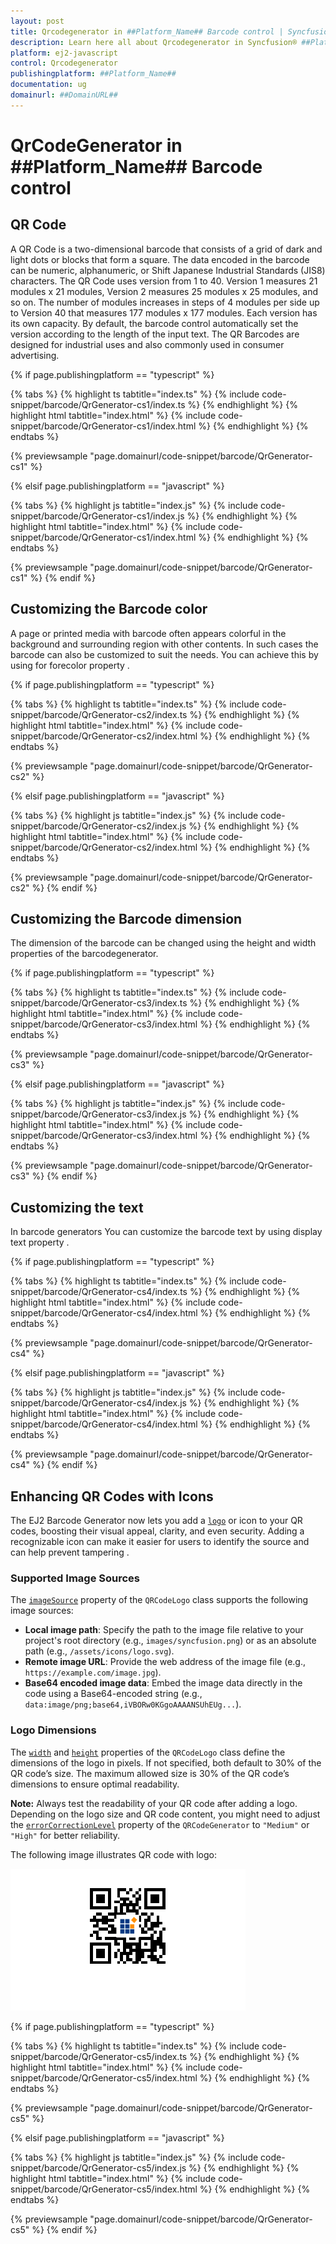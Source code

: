```yaml
---
layout: post
title: Qrcodegenerator in ##Platform_Name## Barcode control | Syncfusion®
description: Learn here all about Qrcodegenerator in Syncfusion® ##Platform_Name## Barcode control of Syncfusion Essential® JS 2 and more.
platform: ej2-javascript
control: Qrcodegenerator 
publishingplatform: ##Platform_Name##
documentation: ug
domainurl: ##DomainURL##
---
```


# QrCodeGenerator in ##Platform_Name## Barcode control

## QR Code

A QR Code is a two-dimensional barcode that consists of a grid of dark and light dots or blocks that form a square. The data encoded in the barcode can be numeric, alphanumeric, or Shift Japanese Industrial Standards (JIS8) characters. The QR Code uses version from 1 to 40. Version 1 measures 21 modules x 21 modules, Version 2 measures 25 modules x 25 modules, and so on. The number of modules increases in steps of 4 modules per side up to Version 40 that measures 177 modules x 177 modules. Each version has its own capacity. By default, the barcode control automatically set the version according to the length of the input text. The QR Barcodes are designed for industrial uses and also commonly used in consumer advertising.

{% if page.publishingplatform == "typescript" %}

 {% tabs %}
{% highlight ts tabtitle="index.ts" %}
{% include code-snippet/barcode/QrGenerator-cs1/index.ts %}
{% endhighlight %}
{% highlight html tabtitle="index.html" %}
{% include code-snippet/barcode/QrGenerator-cs1/index.html %}
{% endhighlight %}
{% endtabs %}
        
{% previewsample "page.domainurl/code-snippet/barcode/QrGenerator-cs1" %}

{% elsif page.publishingplatform == "javascript" %}

{% tabs %}
{% highlight js tabtitle="index.js" %}
{% include code-snippet/barcode/QrGenerator-cs1/index.js %}
{% endhighlight %}
{% highlight html tabtitle="index.html" %}
{% include code-snippet/barcode/QrGenerator-cs1/index.html %}
{% endhighlight %}
{% endtabs %}

{% previewsample "page.domainurl/code-snippet/barcode/QrGenerator-cs1" %}
{% endif %}

## Customizing the Barcode color

A page or printed media with barcode often appears colorful in the background and surrounding region with other contents. In such cases the barcode can also be customized to suit the needs. You can achieve this by using for forecolor property .

{% if page.publishingplatform == "typescript" %}

 {% tabs %}
{% highlight ts tabtitle="index.ts" %}
{% include code-snippet/barcode/QrGenerator-cs2/index.ts %}
{% endhighlight %}
{% highlight html tabtitle="index.html" %}
{% include code-snippet/barcode/QrGenerator-cs2/index.html %}
{% endhighlight %}
{% endtabs %}
        
{% previewsample "page.domainurl/code-snippet/barcode/QrGenerator-cs2" %}

{% elsif page.publishingplatform == "javascript" %}

{% tabs %}
{% highlight js tabtitle="index.js" %}
{% include code-snippet/barcode/QrGenerator-cs2/index.js %}
{% endhighlight %}
{% highlight html tabtitle="index.html" %}
{% include code-snippet/barcode/QrGenerator-cs2/index.html %}
{% endhighlight %}
{% endtabs %}

{% previewsample "page.domainurl/code-snippet/barcode/QrGenerator-cs2" %}
{% endif %}

## Customizing the Barcode dimension

The dimension of the barcode can be changed using the height and width properties of the barcodegenerator.

{% if page.publishingplatform == "typescript" %}

 {% tabs %}
{% highlight ts tabtitle="index.ts" %}
{% include code-snippet/barcode/QrGenerator-cs3/index.ts %}
{% endhighlight %}
{% highlight html tabtitle="index.html" %}
{% include code-snippet/barcode/QrGenerator-cs3/index.html %}
{% endhighlight %}
{% endtabs %}
        
{% previewsample "page.domainurl/code-snippet/barcode/QrGenerator-cs3" %}

{% elsif page.publishingplatform == "javascript" %}

{% tabs %}
{% highlight js tabtitle="index.js" %}
{% include code-snippet/barcode/QrGenerator-cs3/index.js %}
{% endhighlight %}
{% highlight html tabtitle="index.html" %}
{% include code-snippet/barcode/QrGenerator-cs3/index.html %}
{% endhighlight %}
{% endtabs %}

{% previewsample "page.domainurl/code-snippet/barcode/QrGenerator-cs3" %}
{% endif %}

## Customizing the text

In barcode generators You can customize the barcode text by using display text property .

{% if page.publishingplatform == "typescript" %}

 {% tabs %}
{% highlight ts tabtitle="index.ts" %}
{% include code-snippet/barcode/QrGenerator-cs4/index.ts %}
{% endhighlight %}
{% highlight html tabtitle="index.html" %}
{% include code-snippet/barcode/QrGenerator-cs4/index.html %}
{% endhighlight %}
{% endtabs %}
        
{% previewsample "page.domainurl/code-snippet/barcode/QrGenerator-cs4" %}

{% elsif page.publishingplatform == "javascript" %}

{% tabs %}
{% highlight js tabtitle="index.js" %}
{% include code-snippet/barcode/QrGenerator-cs4/index.js %}
{% endhighlight %}
{% highlight html tabtitle="index.html" %}
{% include code-snippet/barcode/QrGenerator-cs4/index.html %}
{% endhighlight %}
{% endtabs %}

{% previewsample "page.domainurl/code-snippet/barcode/QrGenerator-cs4" %}
{% endif %}

## Enhancing QR Codes with Icons


The EJ2 Barcode Generator now lets you add a [`logo`](https://ej2.syncfusion.com/javascript/documentation/api/barcode/qRCodeLogo/) or icon to your QR codes, boosting their visual appeal, clarity, and even security. Adding a recognizable icon can make it easier for users to identify the source and can help prevent tampering .

### Supported Image Sources
 
The [`imageSource`](https://ej2.syncfusion.com/javascript/documentation/api/barcode/qRCodeLogo/#imagesource) property of the `QRCodeLogo` class supports the following image sources:
 
- **Local image path**: Specify the path to the image file relative to your project's root directory (e.g., `images/syncfusion.png`) or as an absolute path (e.g., `/assets/icons/logo.svg`).
- **Remote image URL**: Provide the web address of the image file (e.g., `https://example.com/image.jpg`).
- **Base64 encoded image data**: Embed the image data directly in the code using a Base64-encoded string (e.g., `data:image/png;base64,iVBORw0KGgoAAAANSUhEUg...`).

### Logo Dimensions
 
The [`width`](https://ej2.syncfusion.com/javascript/documentation/api/barcode/qRCodeLogo/#width) and [`height`](https://ej2.syncfusion.com/javascript/documentation/api/barcode/qRCodeLogo/#height) properties of the `QRCodeLogo` class define the dimensions of the logo in pixels. If not specified, both default to 30% of the QR code’s size. The maximum allowed size is 30% of the QR code’s dimensions to ensure optimal readability.

**Note:** Always test the readability of your QR code after adding a logo. Depending on the logo size and QR code content, you might need to adjust the [`errorCorrectionLevel`](https://help.syncfusion.com/cr/aspnetcore-js2/Syncfusion.EJ2.BarcodeGenerator.ErrorCorrectionLevel.html) property of the `QRCodeGenerator` to `"Medium"` or `"High"` for better reliability.

The following image illustrates QR code with logo:

![logo](images/logo.png)

{% if page.publishingplatform == "typescript" %}

{% tabs %}
{% highlight ts tabtitle="index.ts" %}
{% include code-snippet/barcode/QrGenerator-cs5/index.ts %}
{% endhighlight %}
{% highlight html tabtitle="index.html" %}
{% include code-snippet/barcode/QrGenerator-cs5/index.html %}
{% endhighlight %}
{% endtabs %}
        
{% previewsample "page.domainurl/code-snippet/barcode/QrGenerator-cs5" %}

{% elsif page.publishingplatform == "javascript" %}

{% tabs %}
{% highlight js tabtitle="index.js" %}
{% include code-snippet/barcode/QrGenerator-cs5/index.js %}
{% endhighlight %}
{% highlight html tabtitle="index.html" %}
{% include code-snippet/barcode/QrGenerator-cs5/index.html %}
{% endhighlight %}
{% endtabs %}

{% previewsample "page.domainurl/code-snippet/barcode/QrGenerator-cs5" %}
{% endif %}